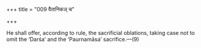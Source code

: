 +++
title = "009 वैतानिकञ् च"

+++

He shall offer, according to rule, the sacrificial oblations, taking case not to omit the ‘Darśa’ and the ‘Paurnamāsa’ sacrifice.—(9)